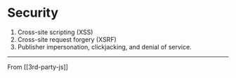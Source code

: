 # Security

1. Cross-site scripting (XSS)
2. Cross-site request forgery (XSRF)
3. Publisher impersonation, clickjacking, and denial of service.

---

From [[3rd-party-js]]
